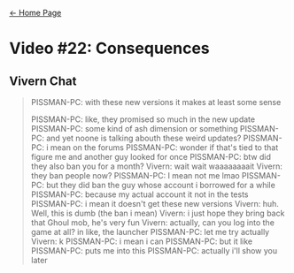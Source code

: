 [← Home Page](../README.md#4-chat-messages)

# Video #22: Consequences
## Vivern Chat
> PISSMAN-PC: with these new versions it makes at least some sense
>
> PISSMAN-PC: like, they promised so much in the new update
> PISSMAN-PC: some kind of ash dimension or something
> PISSMAN-PC: and yet noone is talking abouth these weird updates?
> PISSMAN-PC: i mean on the forums
> PISSMAN-PC: wonder if that's tied to that figure me and another guy looked for once
> PISSMAN-PC: btw did they also ban you for a month?
> Vivern: wait wait waaaaaaaait
> Vivern: they ban people now?
> PISSMAN-PC: I mean not me lmao
> PISSMAN-PC: but they did ban the guy whose account i borrowed for a while
> PISSMAN-PC: because my actual account it not in the tests
> PISSMAN-PC: i mean it doesn't get these new versions
> Vivern: huh. Well, this is dumb (the ban i mean)
> Vivern: i just hope they bring back that Ghoul mob, he's very fun
> Vivern: actually, can you log into the game at all? in like, the launcher
> PISSMAN-PC: let me try actually
> Vivern: k 
> PISSMAN-PC: i mean i can
> PISSMAN-PC: but it like
> PISSMAN-PC: puts me into this
> PISSMAN-PC: actually i'll show you later
